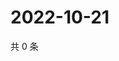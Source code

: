 # 2022-10-21

共 0 条

<!-- BEGIN WEIBO -->
<!-- 最后更新时间 Fri Oct 21 2022 01:40:37 GMT+0800 (China Standard Time) -->

<!-- END WEIBO -->
